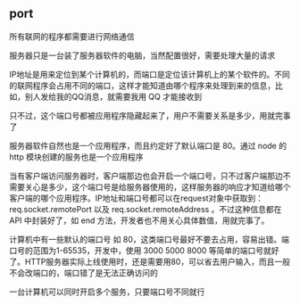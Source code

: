 ## port

所有联网的程序都需要进行网络通信

服务器只是一台装了服务器软件的电脑，当然配置很好，需要处理大量的请求

IP地址是用来定位到某个计算机的，而端口是定位该计算机上的某个软件的。不同的联网程序会占用不同的端口，这样才能知道由哪个程序来处理到来的信息，比如，别人发给我的QQ消息，就需要我用 QQ 才能接收到

只不过，这个端口号都被应用程序隐藏起来了，用户不需要关系是多少，用就完事了

服务器软件自然也是一个应用程序，而且约定好了默认端口是 80。通过 node 的 http 模块创建的服务也是一个应用程序

当有客户端访问服务器时，客户端那边也会开启一个端口号，只不过客户端那边不需要关心是多少，这个端口号是给服务器使用的，这样服务器的响应才知道给哪个客户端的哪个应用程序。IP地址和端口号都可以在request对象中获取到：req.socket.remotePort 以及 req.socket.remoteAddress 。不过这种信息都在 API 中封装好了，如 end 方法，开发者也不用关心具体数值，用就完事了。

计算机中有一些默认的端口号 如 80，这类端口号最好不要去占用，容易出错。端口号的范围为1-65535，开发中，使用 3000 5000 8000 等简单的端口号就好了。HTTP服务器实际上线使用时，还是需要用80，可以省去用户输入，而且一般不会改端口的，端口错了是无法正确访问的

一台计算机可以同时开启多个服务，只要端口号不同就行